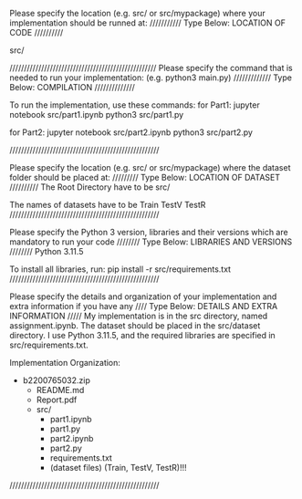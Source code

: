 Please specify the location (e.g. src/ or src/mypackage) 
where your implementation should be runned at:
/////////// Type Below: LOCATION OF CODE //////////

src/

///////////////////////////////////////////////////
Please specify the command that is needed 
to run your implementation:
(e.g. python3 main.py)
///////////// Type Below: COMPILATION //////////////

To run the implementation, use these commands: 
for Part1:
jupyter notebook src/part1.ipynb
python3 src/part1.py

for Part2:
jupyter notebook src/part2.ipynb
python3 src/part2.py

////////////////////////////////////////////////////

Please specify the location (e.g. src/ or src/mypackage)
where the dataset folder should be placed at:
///////// Type Below: LOCATION OF DATASET //////////
The Root Directory have to be
src/

The names of datasets have to be
Train
TestV
TestR
////////////////////////////////////////////////////

Please specify the Python 3 version, libraries and
their versions which are mandatory to run your code
//////// Type Below: LIBRARIES AND VERSIONS ////////
Python 3.11.5

To install all libraries, run: pip install -r src/requirements.txt
////////////////////////////////////////////////////

Please specify the details and organization of your
implementation and extra information if you have any
//// Type Below: DETAILS AND EXTRA INFORMATION /////
My implementation is in the src directory, named assignment.ipynb.
The dataset should be placed in the src/dataset directory.
I use Python 3.11.5, and the required libraries are specified in src/requirements.txt.

Implementation Organization:
- b2200765032.zip
  - README.md
  - Report.pdf
  - src/
      - part1.ipynb
      - part1.py
      - part2.ipynb
      - part2.py
      - requirements.txt
      * (dataset files) (Train, TestV, TestR)!!!

////////////////////////////////////////////////////
